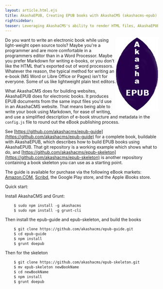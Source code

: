```yaml
---
layout: article.html.ejs
title: AkashaEPUB, Creating EPUB books with AkashaCMS (akashacms-epub)
rightsidebar:
teaser: Leveraging AkashaCMS's ability to render HTML files, AkashaEPUB provides tools for building EPUB 3 documents.
---
```


<img src="/akashaepub-logo.jpg" align="right"/>Do you want to write an electronic book while using light-weight open source tools?  Maybe you're a programmer and are more comfortable in a programmers editor than in a Word Processor.  Maybe you prefer Markdown for writing e-books, or you don't like the HTML that's exported out of word processors.  Whatever the reason, the typical method for writing an e-book (MS Word or Libre Office or Pages) isn't for everyone.  Some of us like lightweight plain text editors.

What AkashaCMS does for building websites, AkashaEPUB does for electronic books.  It produces EPUB documents from the same input files you'd use in an AkashaCMS website.  That means being able to write your book using Markdown, for ease of writing, and use a simplified description of e-book structure and metadata in the `config.js` file to round out the eBook publishing process.

See [https://github.com/akashacms/epub-guide](https://github.com/akashacms/epub-guide) for a complete book, buildable with AkashaEPUB, which describes how to build EPUB books using AkashaEPUB.  That git repository is a working example which shows what to do, and [https://github.com/akashacms/epub-skeleton](https://github.com/akashacms/epub-skeleton) is another repository containing a book skeleton you can use as a starting point.

The guide is available for purchase via the following eBook markets: <a rel="nofollow" href="http://www.amazon.com/gp/product/B00WTKDH72/ref=as_li_tl?ie=UTF8&camp=1789&creative=390957&creativeASIN=B00WTKDH72&linkCode=as2&tag=thereikipage&linkId=KNAHZZXXUDREI7YJ">Amazon.COM</a>, <a rel="nofollow" href="https://www.scribd.com/doc/263453449/Create-eBooks-with-Markdown-and-Open-Source-Tools">Scribd</a>, the Google Play store, and the Apple iBooks store.

Quick start:

Install AkashaCMS and Grunt:

```
    $ sudo npm install -g akashacms
    $ sudo npm install -g grunt-cli
```

Then install the epub-guide and epub-skeleton, and build the books

```
    $ git clone https://github.com/akashacms/epub-guide.git
    $ cd epub-guide
    $ npm install
    $ grunt doepub
```

Then for the skeleton

```
    $ git clone https://github.com/akashacms/epub-skeleton.git
    $ mv epub-skeleton newBookName
    $ cd newBookName
    $ npm install
    $ grunt doepub
```
